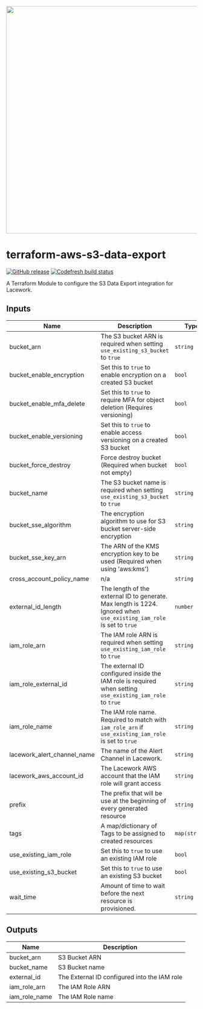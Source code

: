 <a href="https://lacework.com"><img src="https://techally-content.s3-us-west-1.amazonaws.com/public-content/lacework_logo_full.png" width="600"></a>

# terraform-aws-s3-data-export

[![GitHub release](https://img.shields.io/github/release/lacework/terraform-aws-s3-data-export.svg)](https://github.com/lacework/terraform-aws-s3-data-export/releases/)
[![Codefresh build status](https://g.codefresh.io/api/badges/pipeline/lacework/terraform-modules%2Ftest-compatibility?type=cf-1&key=eyJhbGciOiJIUzI1NiJ9.NWVmNTAxOGU4Y2FjOGQzYTkxYjg3ZDEx.RJ3DEzWmBXrJX7m38iExJ_ntGv4_Ip8VTa-an8gBwBo)](https://g.codefresh.io/pipelines/edit/new/builds?id=607e25e6728f5a6fba30431b&pipeline=test-compatibility&projects=terraform-modules&projectId=607db54b728f5a5f8930405d)

A Terraform Module to configure the S3 Data Export integration for Lacework.

## Inputs

| Name                        | Description                                                                                                          | Type          | Default                     | Required |
| --------------------------- | -------------------------------------------------------------------------------------------------------------------- | ------------- | --------------------------- | :------: |
| bucket_arn                  | The S3 bucket ARN is required when setting `use_existing_s3_bucket` to `true`                                        | `string`      | `""`                        |    no    |
| bucket_enable_encryption    | Set this to `true` to enable encryption on a created S3 bucket                                                       | `bool`        | `false`                     |    no    |
| bucket_enable_mfa_delete    | Set this to `true` to require MFA for object deletion (Requires versioning)                                          | `bool`        | `false`                     |    no    |
| bucket_enable_versioning    | Set this to `true` to enable access versioning on a created S3 bucket                                                | `bool`        | `false`                     |    no    |
| bucket_force_destroy        | Force destroy bucket (Required when bucket not empty)                                                                | `bool`        | `false`                     |    no    |
| bucket_name                 | The S3 bucket name is required when setting `use_existing_s3_bucket` to `true`                                       | `string`      | `""`                        |    no    |
| bucket_sse_algorithm        | The encryption algorithm to use for S3 bucket server-side encryption                                                 | `string`      | `"AES256"`                  |    no    |
| bucket_sse_key_arn          | The ARN of the KMS encryption key to be used (Required when using 'aws:kms')                                         | `string`      | `""`                        |    no    |
| cross_account_policy_name   | n/a                                                                                                                  | `string`      | `""`                        |    no    |
| external_id_length          | The length of the external ID to generate. Max length is 1224. Ignored when `use_existing_iam_role` is set to `true` | `number`      | `16`                        |    no    |
| iam_role_arn                | The IAM role ARN is required when setting `use_existing_iam_role` to `true`                                          | `string`      | `""`                        |    no    |
| iam_role_external_id        | The external ID configured inside the IAM role is required when setting `use_existing_iam_role` to `true`            | `string`      | `""`                        |    no    |
| iam_role_name               | The IAM role name. Required to match with `iam_role_arn` if `use_existing_iam_role` is set to `true`                 | `string`      | `""`                        |    no    |
| lacework_alert_channel_name | The name of the Alert Channel in Lacework.                                                                           | `string`      | `"TF S3 Data Export"`       |    no    |
| lacework_aws_account_id     | The Lacework AWS account that the IAM role will grant access                                                         | `string`      | `"434813966438"`            |    no    |
| prefix                      | The prefix that will be use at the beginning of every generated resource                                             | `string`      | `"lacework-s3-data-export"` |    no    |
| tags                        | A map/dictionary of Tags to be assigned to created resources                                                         | `map(string)` | `{}`                        |    no    |
| use_existing_iam_role       | Set this to `true` to use an existing IAM role                                                                       | `bool`        | `false`                     |    no    |
| use_existing_s3_bucket      | Set this to `true` to use an existing S3 bucket                                                                      | `bool`        | `false`                     |    no    |
| wait_time                   | Amount of time to wait before the next resource is provisioned.                                                      | `string`      | `"10s"`                     |    no    |

## Outputs

| Name          | Description                                  |
| ------------- | -------------------------------------------- |
| bucket_arn    | S3 Bucket ARN                                |
| bucket_name   | S3 Bucket name                               |
| external_id   | The External ID configured into the IAM role |
| iam_role_arn  | The IAM Role ARN                             |
| iam_role_name | The IAM Role name                            |
